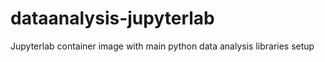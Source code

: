 # dataanalysis-jupyterlab
Jupyterlab container image with main python data analysis libraries setup
